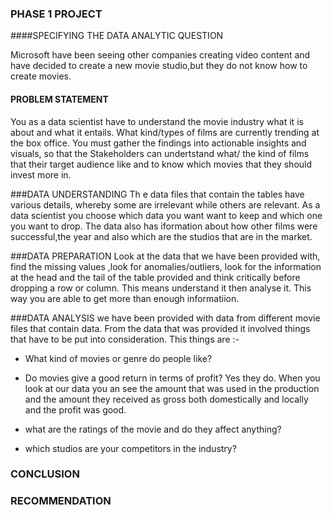 ### PHASE 1 PROJECT

####SPECIFYING THE DATA ANALYTIC QUESTION

Microsoft have been seeing other companies creating video content and have
decided to create a new movie studio,but they do not know how to create movies.


#### PROBLEM STATEMENT
You as a data scientist have to understand the movie industry what it is about and what it entails. What kind/types of 
films are currently trending at the box office. You must gather the findings into actionable insights and visuals, so that
the Stakeholders can undertstand what/ the kind of films that their target audience like and to know which movies that they
should invest more in.

###DATA UNDERSTANDING
Th e data files that contain the tables have various details, whereby some are irrelevant while others are relevant. As a data 
scientist you choose which data you want want to keep and which one you want to drop. The data also has iformation about how 
other films were successful,the year and also which are the studios that are in the market.
 

###DATA PREPARATION
Look at the data that we have been provided with, find the missing values ,look for anomalies/outliers, look for the
information at the head and the tail of the table provided and think critically before dropping a row or column. This
means understand it then analyse it. This way you are able to get more than enough informatiion.

###DATA ANALYSIS
we have been provided with data from different movie files that contain data. From the data that was provided it involved
things that have to be put into consideration. This things are :-
  
 - What kind of movies or genre do people like?
 
 - Do movies give a good return in terms of profit? Yes they do. When you look at our data you an see the amount that was used in 
 the production and the amount they received as gross both domestically and locally and the profit was good.
 
 - what are the ratings of the movie and do they affect anything?
 - which studios are your competitors in the industry?

### CONCLUSION



### RECOMMENDATION


